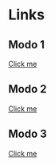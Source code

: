 # Links

## Modo 1
[Click me](https://www.google.com)

## Modo 2
[Click me](https://www.google.com "Google") 

## Modo 3

[Click me][urlSite]

[urlSite]: https://www.google.com


